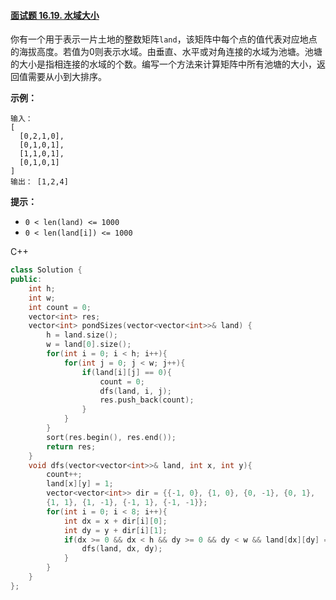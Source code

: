 #### [面试题 16.19. 水域大小](https://leetcode-cn.com/problems/pond-sizes-lcci/)

你有一个用于表示一片土地的整数矩阵`land`，该矩阵中每个点的值代表对应地点的海拔高度。若值为0则表示水域。由垂直、水平或对角连接的水域为池塘。池塘的大小是指相连接的水域的个数。编写一个方法来计算矩阵中所有池塘的大小，返回值需要从小到大排序。

**示例：**

```
输入：
[
  [0,2,1,0],
  [0,1,0,1],
  [1,1,0,1],
  [0,1,0,1]
]
输出： [1,2,4]
```

**提示：**

- `0 < len(land) <= 1000`
- `0 < len(land[i]) <= 1000`



C++

```c++
class Solution {
public:
    int h;
    int w;
    int count = 0;
    vector<int> res;
    vector<int> pondSizes(vector<vector<int>>& land) {
        h = land.size();
        w = land[0].size();
        for(int i = 0; i < h; i++){
            for(int j = 0; j < w; j++){
                if(land[i][j] == 0){
                    count = 0;
                    dfs(land, i, j);
                    res.push_back(count);
                }
            }
        }
        sort(res.begin(), res.end());
        return res;
    }
    void dfs(vector<vector<int>>& land, int x, int y){
        count++;
        land[x][y] = 1;
        vector<vector<int>> dir = {{-1, 0}, {1, 0}, {0, -1}, {0, 1}, 
        {1, 1}, {1, -1}, {-1, 1}, {-1, -1}};
        for(int i = 0; i < 8; i++){
            int dx = x + dir[i][0];
            int dy = y + dir[i][1];
            if(dx >= 0 && dx < h && dy >= 0 && dy < w && land[dx][dy] == 0){
                dfs(land, dx, dy);
            }
        }
    }
};
```

